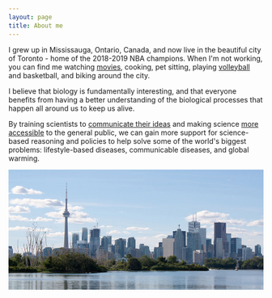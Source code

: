 ```yaml
---
layout: page
title: About me
---
```


I grew up in Mississauga, Ontario, Canada, and now live in the beautiful city of Toronto - home of the 2018-2019 NBA champions. When I'm not working, you can find me watching [movies](https://letterboxd.com/jamesdtran/), cooking, pet sitting, playing [volleyball](http://www.9-man.com/) and basketball, and biking around the city.

I believe that biology is fundamentally interesting, and that everyone benefits from having a better understanding of the biological processes that happen all around us to keep us alive.

By training scientists to [communicate their ideas](https://biorender.com/) and making science [more accessible](https://www.scienceforlife.org/) to the general public, we can gain more support for science-based reasoning and policies to help solve some of the world's biggest problems: lifestyle-based diseases, communicable diseases, and global warming.

<div style="text-align: center"><img src="../assets/img/toronto.jpg" alt="toronto"
	title="The beautiful city of Toronto" width="550" /></div>
